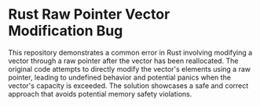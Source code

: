 # Rust Raw Pointer Vector Modification Bug

This repository demonstrates a common error in Rust involving modifying a vector through a raw pointer after the vector has been reallocated. The original code attempts to directly modify the vector's elements using a raw pointer, leading to undefined behavior and potential panics when the vector's capacity is exceeded. The solution showcases a safe and correct approach that avoids potential memory safety violations.